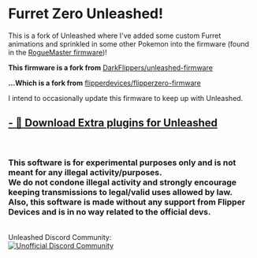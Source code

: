 # Furret Zero Unleashed!

This is a fork of Unleashed where I've added some custom Furret animations and sprinkled in some other Pokemon into the firmware (found in the [RogueMaster firmware](https://github.com/RogueMaster/flipperzero-firmware-wPlugins))!


**This firmware is a fork from** [DarkFlippers/unleashed-firmware](https://github.com/DarkFlippers/unleashed-firmware)

**...Which is a fork from** [flipperdevices/flipperzero-firmware](https://github.com/flipperdevices/flipperzero-firmware)

I intend to occasionally update this firmware to keep up with Unleashed.

## [- 🎲 Download Extra plugins for Unleashed](https://github.com/xMasterX/unleashed-extra-pack)

<br>

### This software is for experimental purposes only and is not meant for any illegal activity/purposes. <br> We do not condone illegal activity and strongly encourage keeping transmissions to legal/valid uses allowed by law. <br> Also, this software is made without any support from Flipper Devices and is in no way related to the official devs. 

<br>
Unleashed Discord Community:
<br>
<a href="https://discord.unleashedflip.com"><img src="https://discordapp.com/api/guilds/937479784148115456/widget.png?style=banner4" alt="Unofficial Discord Community" target="_blank"></a>
